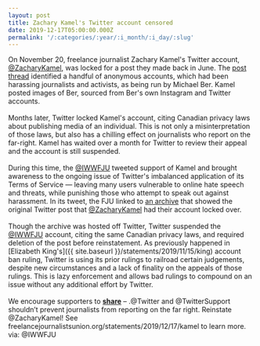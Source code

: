 ```yaml
---
layout: post
title: Zachary Kamel's Twitter account censored
date: 2019-12-17T05:00:00.000Z
permalink: '/:categories/:year/:i_month/:i_day/:slug'
---
```

On November 20, freelance journalist Zachary Kamel's Twitter account, [@ZacharyKamel](https://twitter.com/zacharykamel), was locked for a post they made back in June. The [post thread](http://archive.is/BBOkP) identified a handful of anonymous accounts, which had been harassing journalists and activists, as being run by Michael Ber. Kamel posted images of Ber, sourced from Ber's own Instagram and Twitter accounts.<br><br>
Months later, Twitter locked Kamel's account, citing Canadian privacy laws about publishing media of an individual. This is not only a misinterpretation of those laws, but also has a chilling effect on journalists who report on the far-right. Kamel has waited over a month for Twitter to review their appeal and the account is still suspended.<br><br>
During this time, the [@IWWFJU](https://twitter.com/iwwfju) tweeted support of Kamel and brought awareness to the ongoing issue of Twitter's imbalanced application of its Terms of Service — leaving many users vulnerable to online hate speech and threats, while punishing those who attempt to speak out against harassment. In its tweet, the FJU linked to [an archive](http://archive.is/BBOkP) that showed the original Twitter post that [@ZacharyKamel](https://twitter.com/ZacharyKamel) had their account locked over.<br><br>
Though the archive was hosted off Twitter, Twitter suspended the [@IWWFJU](https://twitter.com/iwwfju) account, citing the same Canadian privacy laws, and required deletion of the post before reinstatement. As previously happened in [Elizabeth King's]({{ site.baseurl }}/statements/2019/11/15/king) account ban ruling, Twitter is using its prior rulings to railroad certain judgements, despite new circumstances and a lack of finality on the appeals of those rulings. This is lazy enforcement and allows bad rulings to compound on an issue without any additional effort by Twitter.<br><br>
We encourage supporters to [**share**](https://twitter.com/intent/tweet?text=.%40Twitter+and+%40TwitterSupport+shouldn’t+prevent+journalists+from+reporting+on+the+far+right.+Reinstate+%40ZacharyKamel%21+See+https%3A%2F%2Ffreelancejournalistsunion.org%2Fstatements%2F2019%2F12%2F17%2Fkamel+to+learn+more.+via%3A+%40IWWFJU&related=iwwfju,iww) – .@Twitter and @TwitterSupport shouldn’t prevent journalists from reporting on the far right. Reinstate @ZacharyKamel! See freelancejournalistsunion.org/statements/2019/12/17/kamel to learn more. via: @IWWFJU
